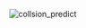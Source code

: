 ![collsion_predict](https://github.com/mings-k/Collision_predict_Unity/assets/142571530/5b5fc495-2e67-4adc-8416-3178bf925b88)
